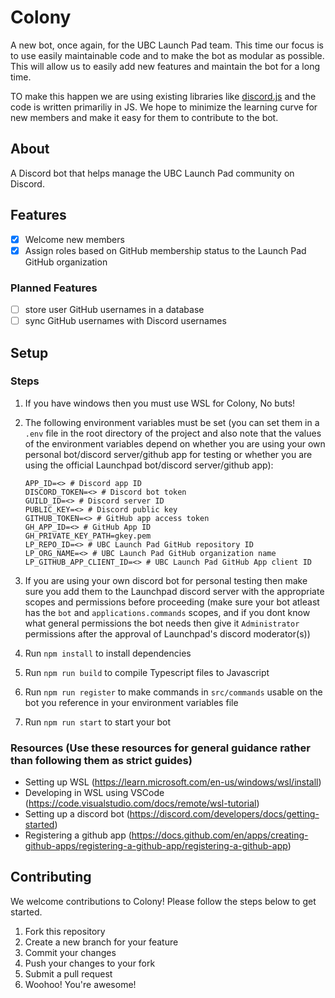 # Colony

A new bot, once again, for the UBC Launch Pad team. This time our focus is to use easily maintainable code and to make the bot as modular as possible. This will allow us to easily add new features and maintain the bot for a long time.

TO make this happen we are using existing libraries like [discord.js](https://discord.js.org/#/) and the code is written primariliy in JS. We hope to minimize the learning curve for new members and make it easy for them to contribute to the bot.

## About

A Discord bot that helps manage the UBC Launch Pad community on Discord.

## Features

- [x] Welcome new members
- [x] Assign roles based on GitHub membership status to the Launch Pad GitHub organization

### Planned Features

- [ ] store user GitHub usernames in a database
- [ ] sync GitHub usernames with Discord usernames

## Setup
### Steps

1. If you have windows then you must use WSL for Colony, No buts!
2. The following environment variables must be set (you can set them in a `.env` file in the root directory of the project and also note that the values of the environment variables depend on whether you are using your own personal bot/discord server/github app for testing or whether you are using the official Launchpad bot/discord server/github app):
    ```
    APP_ID=<> # Discord app ID
    DISCORD_TOKEN=<> # Discord bot token
    GUILD_ID=<> # Discord server ID
    PUBLIC_KEY=<> # Discord public key
    GITHUB_TOKEN=<> # GitHub app access token
    GH_APP_ID=<> # GitHub App ID
    GH_PRIVATE_KEY_PATH=gkey.pem
    LP_REPO_ID=<> # UBC Launch Pad GitHub repository ID
    LP_ORG_NAME=<> # UBC Launch Pad GitHub organization name
    LP_GITHUB_APP_CLIENT_ID=<> # UBC Launch Pad GitHub App client ID
    ```

3. If you are using your own discord bot for personal testing then make sure you add them to the Launchpad discord server with the
appropriate scopes and permissions before proceeding (make sure your bot atleast has the `bot` and `applications.commands` scopes, and if you dont know what general permissions the bot needs then give it `Administrator` permissions after the approval of Launchpad's discord moderator(s))
4. Run `npm install` to install dependencies
5. Run `npm run build` to compile Typescript files to Javascript
6. Run `npm run register` to make commands in `src/commands` usable on the bot you reference in your environment variables file
7. Run `npm run start` to start your bot

### Resources (Use these resources for general guidance rather than following them as strict guides)
- Setting up WSL (https://learn.microsoft.com/en-us/windows/wsl/install)
- Developing in WSL using VSCode (https://code.visualstudio.com/docs/remote/wsl-tutorial)
- Setting up a discord bot (https://discord.com/developers/docs/getting-started)
- Registering a github app (https://docs.github.com/en/apps/creating-github-apps/registering-a-github-app/registering-a-github-app)

## Contributing

We welcome contributions to Colony! Please follow the steps below to get started.

1. Fork this repository
2. Create a new branch for your feature
3. Commit your changes
4. Push your changes to your fork
5. Submit a pull request
6. Woohoo! You're awesome!
